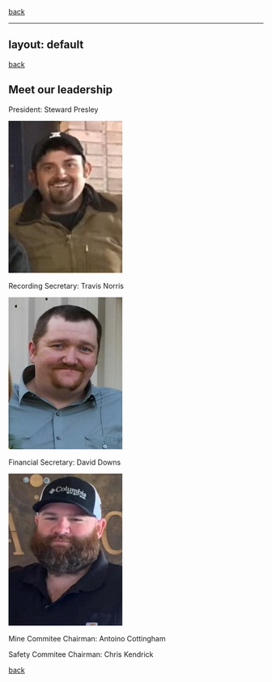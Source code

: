 [back](./)

---
layout: default
---

[back](./)

## Meet our leadership

President:
Steward Presley 

<img src="https://github.com/David-Downs/David-Downs.github.io/blob/main/Images/Stew.jpg?raw=true" width="225" height="300" />




Recording Secretary:
Travis Norris

<img src="https://github.com/David-Downs/David-Downs.github.io/blob/main/Images/Travis.jpg?raw=true" width="225" height="300" />




Financial Secretary:
David Downs 

<img src="https://github.com/David-Downs/David-Downs.github.io/blob/main/Images/David.jpg?raw=true" width="225" height="300" />






Mine Commitee Chairman: 
Antoino Cottingham 




Safety Commitee Chairman:
Chris Kendrick 





[back](./)
